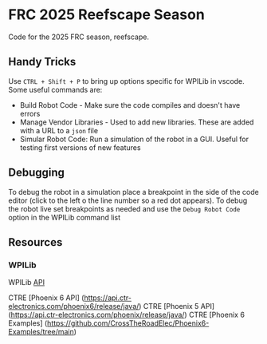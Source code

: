 # FRC 2025 Reefscape Season
Code for the 2025 FRC season, reefscape. 

## Handy Tricks
Use `CTRL + Shift + P` to bring up options specific for WPILib in vscode. Some useful commands are:
- Build Robot Code - Make sure the code compiles and doesn't have errors
- Manage Vendor Libraries - Used to add new libraries. These are added with a URL to a `json` file 
- Simular Robot Code: Run a simulation of the robot in a GUI. Useful for testing first versions of new features

## Debugging
To debug the robot in a simulation place a breakpoint in the side of the code editor (click to the left o the line number so a red dot appears). To debug the robot live set breakpoints as needed and use the `Debug Robot Code` option in the WPILib command list


## Resources
### WPILib
WPILib [API](https://docs.wpilib.org/en/stable/?_gl=1*kx0ixm*_gcl_au*OTY1Mzk5MjAxLjE3Mzg4ODY3MTQ.*_ga*MTYzMjU3MTY0NC4xNzM4ODg2NzE0*_ga_RE35PKQB7J*MTczOTExMTU4Mi4yLjEuMTczOTExMTU5MS41MS4wLjA.)


CTRE [Phoenix 6 API] (https://api.ctr-electronics.com/phoenix6/release/java/)
CTRE [Phoenix 5 API] (https://api.ctr-electronics.com/phoenix/release/java/)
CTRE [Phoenix 6 Examples] (https://github.com/CrossTheRoadElec/Phoenix6-Examples/tree/main)

